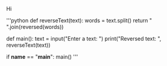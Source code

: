 Hi

'''python
def reverseText(text):
    words = text.split()
    return " ".join(reversed(words))

def main():
    text = input("Enter a text: ")
    print("Reversed text: ", reverseText(text))

if __name__ == "__main__":
    main()
'''
